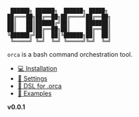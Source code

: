 ```
 ██████╗ ██████╗  ██████╗ █████╗ 
██╔═══██╗██╔══██╗██╔════╝██╔══██╗
██║   ██║██████╔╝██║     ███████║
██║   ██║██╔══██╗██║     ██╔══██║
╚██████╔╝██║  ██║╚██████╗██║  ██║
 ╚═════╝ ╚═╝  ╚═╝ ╚═════╝╚═╝  ╚═╝
```

`orca` is a bash command orchestration tool.

- [:computer: Installation](#computer-installation)
- [:wrench: Settings](#nut_and_bolt-using-with-singerio-targets)
- [:floppy_disk: DSL for .orca](#floppy_disk-metadata)
- [:rocket: Examples](#rocket-examples)

**v0.0.1**